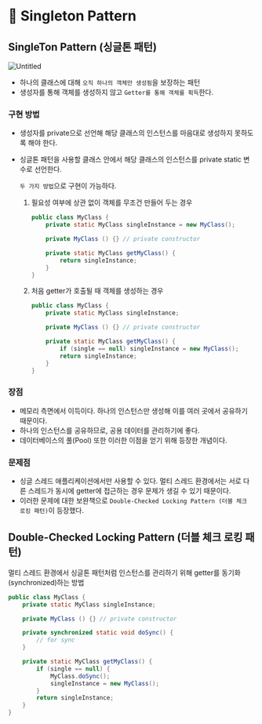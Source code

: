 # 📜 Singleton Pattern

## SingleTon Pattern (싱글톤 패턴)

![Untitled](https://s3.us-west-2.amazonaws.com/secure.notion-static.com/ad032826-b541-4b4c-94de-169378892c3a/Untitled.png?X-Amz-Algorithm=AWS4-HMAC-SHA256&X-Amz-Content-Sha256=UNSIGNED-PAYLOAD&X-Amz-Credential=AKIAT73L2G45EIPT3X45%2F20220417%2Fus-west-2%2Fs3%2Faws4_request&X-Amz-Date=20220417T141725Z&X-Amz-Expires=86400&X-Amz-Signature=bc669836f78a9937642068b9ea721e5bd088782e4478f2e20938cf0ef4c98612&X-Amz-SignedHeaders=host&response-content-disposition=filename%20%3D%22Untitled.png%22&x-id=GetObject)

- 하나의 클래스에 대해 `오직 하나의 객체만 생성됨`을 보장하는 패턴
- 생성자를 통해 객체를 생성하지 않고 `Getter를 통해 객체를 획득`한다.

### 구현 방법

- 생성자를 private으로 선언해 해당 클래스의 인스턴스를 마음대로 생성하지 못하도록 해야 한다.
- 싱글톤 패턴을 사용할 클래스 안에서 해당 클래스의 인스턴스를 private static 변수로 선언한다.
    
    `두 가지 방법`으로 구현이 가능하다.
    
    1. 필요성 여부에 상관 없이 객체를 무조건 만들어 두는 경우
        
        ```java
        public class MyClass {
        	private static MyClass singleInstance = new MyClass();
        
        	private MyClass () {} // private constructor
        
        	private static MyClass getMyClass() {
        		return singleInstance;
        	}
        }
        ```
        
    2. 처음 getter가 호출될 때 객체를 생성하는 경우
        
        ```java
        public class MyClass {
        	private static MyClass singleInstance;
        
        	private MyClass () {} // private constructor
        
        	private static MyClass getMyClass() {
        		if (single == null) singleInstance = new MyClass();
        		return singleInstance;
        	}
        }
        ```
        

### 장점

- 메모리 측면에서 이득이다. 하나의 인스턴스만 생성해 이를 여러 곳에서 공유하기 때문이다.
- 하나의 인스턴스를 공유하므로, 공용 데이터를 관리하기에 좋다.
- 데이터베이스의 풀(Pool) 또한 이러한 이점을 얻기 위해 등장한 개념이다.

### 문제점

- 싱글 스레드 애플리케이션에서만 사용할 수 있다. 멀티 스레드 환경에서는 서로 다른 스레드가 동시에 getter에 접근하는 경우 문제가 생길 수 있기 때문이다.
- 이러한 문제에 대한 보완책으로 `Double-Checked Locking Pattern (더블 체크 로킹 패턴)`이 등장했다.

## Double-Checked Locking Pattern (더블 체크 로킹 패턴)

멀티 스레드 환경에서 싱글톤 패턴처럼 인스턴스를 관리하기 위해 getter를 동기화(synchronized)하는 방법

```java
public class MyClass {
	private static MyClass singleInstance;

	private MyClass () {} // private constructor

	private synchronized static void doSync() {
		// for sync
	}

	private static MyClass getMyClass() {
		if (single == null) {
			MyClass.doSync();
			singleInstance = new MyClass();
		}
		return singleInstance;
	}
}
```
